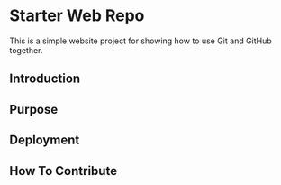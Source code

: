 # Starter Web Repo

This is a simple website project for showing how to use Git and GitHub together.

## Introduction

## Purpose

## Deployment

## How To Contribute
